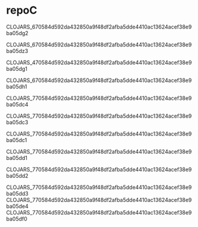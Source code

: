 # repoC


CLOJARS_670584d592da432850a9f48df2afba5dde4410ac13624acef38e9ba05dg2

CLOJARS_670584d592da432850a9f48df2afba5dde4410ac13624acef38e9ba05dz3

CLOJARS_470584d592da432850a9f48df2afba5dde4410ac13624acef38e9ba05dg1


CLOJARS_670584d592da432850a9f48df2afba5dde4410ac13624acef38e9ba05dh1


CLOJARS_770584d592da432850a9f48df2afba5dde4410ac13624acef38e9ba05dc4

CLOJARS_770584d592da432850a9f48df2afba5dde4410ac13624acef38e9ba05dc3

CLOJARS_770584d592da432850a9f48df2afba5dde4410ac13624acef38e9ba05dc1

CLOJARS_770584d592da432850a9f48df2afba5dde4410ac13624acef38e9ba05dd1

CLOJARS_770584d592da432850a9f48df2afba5dde4410ac13624acef38e9ba05dd2

CLOJARS_770584d592da432850a9f48df2afba5dde4410ac13624acef38e9ba05dd3
CLOJARS_770584d592da432850a9f48df2afba5dde4410ac13624acef38e9ba05de4
CLOJARS_770584d592da432850a9f48df2afba5dde4410ac13624acef38e9ba05df0